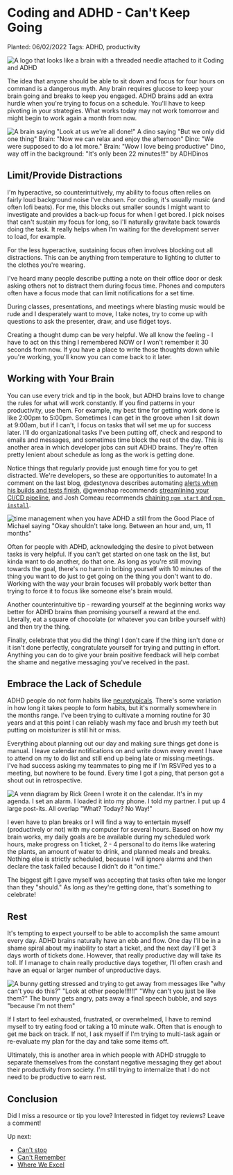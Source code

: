 # Coding and ADHD - Can't Keep Going

Planted: 06/02/2022
Tags: ADHD, productivity

![A logo that looks like a brain with a threaded needle attached to it Coding and ADHD](https://images.abbeyperini.com/ADHD-series/coding&adhd.png)

The idea that anyone should be able to sit down and focus for four hours on command is a dangerous myth. Any brain requires glucose to keep your brain going and breaks to keep you engaged. ADHD brains add an extra hurdle when you're trying to focus on a schedule. You'll have to keep pivoting in your strategies. What works today may not work tomorrow and might begin to work again a month from now.

![A brain saying "Look at us we're all done!" A dino saying "But we only did one thing" Brain: "Now we can relax and enjoy the afternoon" Dino: "We were supposed to do a lot more." Brain: "Wow I love being productive" Dino, way off in the background: "It's only been 22 minutes!!!" by ADHDinos](https://images.abbeyperini.com/ADHD-series/dino.jpeg)

## Limit/Provide Distractions

I'm hyperactive, so counterintuitively, my ability to focus often relies on fairly loud background noise I've chosen. For coding, it's usually music (and often lofi beats). For me, this blocks out smaller sounds I might want to investigate and provides a back-up focus for when I get bored. I pick noises that can't sustain my focus for long, so I'll naturally gravitate back towards doing the task. It really helps when I'm waiting for the development server to load, for example.

For the less hyperactive, sustaining focus often involves blocking out all distractions. This can be anything from temperature to lighting to clutter to the clothes you're wearing.

I've heard many people describe putting a note on their office door or desk asking others not to distract them during focus time. Phones and computers often have a focus mode that can limit notifications for a set time.

During classes, presentations, and meetings where blasting music would be rude and I desperately want to move, I take notes, try to come up with questions to ask the presenter, draw, and use fidget toys.

Creating a thought dump can be very helpful. We all know the feeling - I have to act on this thing I remembered NOW or I won't remember it 30 seconds from now. If you have a place to write those thoughts down while you're working, you'll know you can come back to it later.

## Working with Your Brain

You can use every trick and tip in the book, but ADHD brains love to change the rules for what will work constantly. If you find patterns in your productivity, use them. For example, my best time for getting work done is like 2:00pm to 5:00pm. Sometimes I can get in the groove when I sit down at 9:00am, but if I can't, I focus on tasks that will set me up for success later. I'll do organizational tasks I've been putting off, check and respond to emails and messages, and sometimes time block the rest of the day. This is another area in which developer jobs can suit ADHD brains. They're often pretty lenient about schedule as long as the work is getting done.

Notice things that regularly provide just enough time for you to get distracted. We're developers, so these are opportunities to automate! In a comment on the last blog, @destynova describes automating [alerts when his builds and tests finish](https://dev.to/destynova/comment/1p49d), @gwenshap recommends [streamlining your CI/CD pipeline](https://dev.to/gwenshap/comment/1p3dl), and Josh Comeau recommends [chaining `npm start` and `npm install`](https://www.joshwcomeau.com/javascript/terminal-for-js-devs/#chaining-commands).

![time management when you have ADHD a still from the Good Place of Michael saying "Okay shouldn't take long. Between an hour and, um, 11 months"](https://images.abbeyperini.com/ADHD-series/time.jpeg)

Often for people with ADHD, acknowledging the desire to pivot between tasks is very helpful. If you can't get started on one task on the list, but kinda want to do another, do that one. As long as you're still moving towards the goal, there's no harm in bribing yourself with 10 minutes of the thing you want to do just to get going on the thing you don't want to do. Working with the way your brain focuses will probably work better than trying to force it to focus like someone else's brain would.

Another counterintuitive tip - rewarding yourself at the beginning works way better for ADHD brains than promising yourself a reward at the end. Literally, eat a square of chocolate (or whatever you can bribe yourself with) and then try the thing.

Finally, celebrate that you did the thing! I don't care if the thing isn't done or it isn't done perfectly, congratulate yourself for trying and putting in effort. Anything you can do to give your brain positive feedback will help combat the shame and negative messaging you've received in the past.

## Embrace the Lack of Schedule

ADHD people do not form habits like [neurotypicals](https://www.verywellhealth.com/what-does-it-mean-to-be-neurotypical-260047). There's some variation in how long it takes people to form habits, but it's normally somewhere in the months range. I've been trying to cultivate a morning routine for 30 years and at this point I can reliably wash my face and brush my teeth but putting on moisturizer is still hit or miss.

Everything about planning out our day and making sure things get done is manual. I leave calendar notifications on and write down every event I have to attend on my to do list and still end up being late or missing meetings. I've had success asking my teammates to ping me if I'm RSVPed yes to a meeting, but nowhere to be found. Every time I got a ping, that person got a shout out in retrospective.

![A venn diagram by Rick Green I wrote it on the calendar. It's in my agenda. I set an alarm. I loaded it into my phone. I told my partner. I put up 4 large post-its. All overlap "What? Today? No Way!"](https://images.abbeyperini.com/ADHD-series/Venn.jpeg)

I even have to plan breaks or I will find a way to entertain myself (productively or not) with my computer for several hours. Based on how my brain works, my daily goals are be available during my scheduled work hours, make progress on 1 ticket, 2 - 4 personal to do items like watering the plants, an amount of water to drink, and planned meals and breaks. Nothing else is strictly scheduled, because I will ignore alarms and then declare the task failed because I didn't do it "on time."

The biggest gift I gave myself was accepting that tasks often take me longer than they "should." As long as they're getting done, that's something to celebrate!

## Rest

It's tempting to expect yourself to be able to accomplish the same amount every day. ADHD brains naturally have an ebb and flow. One day I'll be in a shame spiral about my inability to start a ticket, and the next day I'll get 3 days worth of tickets done. However, that really productive day will take its toll. If I manage to chain really productive days together, I'll often crash and have an equal or larger number of unproductive days.

![A bunny getting stressed and trying to get away from messages like "why can't you do this?" "Look at other people!!!!!!" "Why can't you just be like them?" The bunny gets angry, pats away a final speech bubble, and says "because I'm not them"](https://images.abbeyperini.com/ADHD-series/bunny.jpeg)

If I start to feel exhausted, frustrated, or overwhelmed, I have to remind myself to try eating food or taking a 10 minute walk. Often that is enough to get me back on track. If not, I ask myself if I'm trying to multi-task again or re-evaluate my plan for the day and take some items off.

Ultimately, this is another area in which people with ADHD struggle to separate themselves from the constant negative messaging they get about their productivity from society. I'm still trying to internalize that I do not need to be productive to earn rest.

## Conclusion

Did I miss a resource or tip you love? Interested in fidget toy reviews? Leave a comment!

Up next:

- [Can't stop](/blog.html?blog=ADHD-4)
- [Can't Remember](/blog.html?blog=ADHD-5)
- [Where We Excel](/blog.html?blog=ADHD-6)
